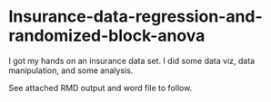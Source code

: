 # Insurance-data-regression-and-randomized-block-anova

I got my hands on an insurance data set. I did some data viz, data manipulation, and some analysis.

See attached RMD output and word file to follow.

